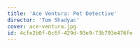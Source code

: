 ```yaml
---
title: 'Ace Ventura: Pet Detective'
director: 'Tom Shadyac'
cover: ace-ventura.jpg
id: 4cfe2b0f-0c6f-429d-93e9-73b793e476fe
---
```

